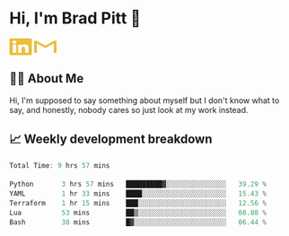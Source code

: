 # Hi, I'm Brad Pitt 👋


<a href="https://www.linkedin.com/in/mathias-mauraisin/" target="blank"><img align="center" src="./icons/linkedin.svg" alt="https://www.linkedin.com/in/mathias-mauraisin/" height="30" width="40" /></a>
<a href="mailto:mathias.mauraisin.pro@gmail.com" target="blank"><img align="center" src="./icons/gmail.svg" alt="redrew" height="30" width="40" /></a>




<!-- ![snap](images/Snap_dark.png?raw=true) -->
<!-- ![snap](images/Snap_dark_bg.png?raw=true) -->


<!-- [![My Skills](https://skillicons.dev/icons?i=c,cpp,html,css,js,ts,)](https://skillicons.dev) -->

## 🙋‍♂️&nbsp;About Me

Hi, I'm supposed to say something about myself but I don't know what to say, and honestly, nobody cares so just look at my work instead.

## 📈&nbsp;Weekly development breakdown

<!-- [![mamaurai's 42 stats](https://badge42.vercel.app/api/v2/cl1l4qz93000609l4yixitcl4/stats?cursusId=21&coalitionId=45)](https://github.com/JaeSeoKim/badge42) -->





<!--START_SECTION:waka-->

```rust
Total Time: 9 hrs 57 mins

Python       3 hrs 57 mins   █████████▓░░░░░░░░░░░░░░░   39.29 %
YAML         1 hr 33 mins    ████░░░░░░░░░░░░░░░░░░░░░   15.43 %
Terraform    1 hr 15 mins    ███░░░░░░░░░░░░░░░░░░░░░░   12.56 %
Lua          53 mins         ██▒░░░░░░░░░░░░░░░░░░░░░░   08.88 %
Bash         38 mins         █▓░░░░░░░░░░░░░░░░░░░░░░░   06.44 %
```

<!--END_SECTION:waka-->


